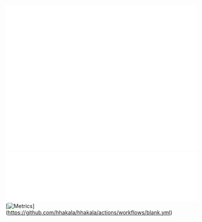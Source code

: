 ![Metrics](/github-metrics.svg)
![Languages](/metrics.plugin.languages.details.svg)
[![Metrics](https://github.com/hhakala/hhakala/actions/workflows/blank.yml/badge.svg)]
(https://github.com/hhakala/hhakala/actions/workflows/blank.yml)
